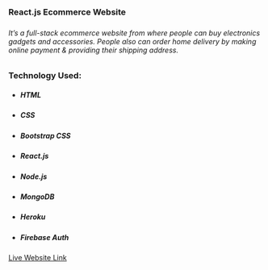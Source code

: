 <h3>React.js Ecommerce Website<h3>
        <h6>It’s a full-stack ecommerce website from where people can buy electronics gadgets and accessories. People also can order  home delivery by making online payment & providing their shipping address.</h6>
        <h3>Technology Used:</h3>
        <ul>
            <li>
                <h5>HTML</h5>
            </li>
            <li>
                <h5>CSS</h5>
            </li>
            <li>
                <h5>Bootstrap CSS</h5>
            </li>
            <li>
                <h5>React.js</h5>
            </li>
            <li>
                <h5>Node.js</h5>
            </li>
            <li>
                <h5>MongoDB</h5>
            </li>
            <li>
                <h5>Heroku</h5>
            </li>
            <li>
                <h5>Firebase Auth</h5>
            </li>
        </ul>
        <a href="https://masrursakib-first-project.web.app/">Live Website Link</a>
